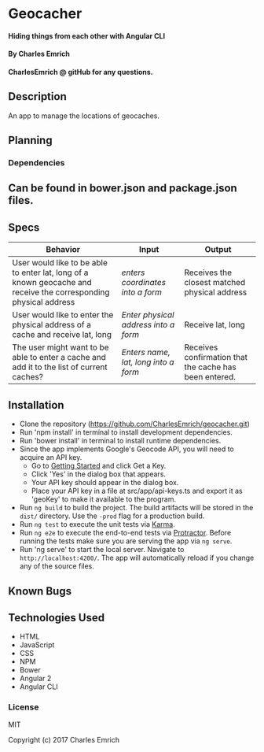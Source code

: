 # Geocacher
#### Hiding things from each other with Angular CLI

#### By Charles Emrich
#### CharlesEmrich @ gitHub for any questions.

## Description
An app to manage the locations of geocaches.

## Planning

### Dependencies
## Can be found in bower.json and package.json files.

## Specs
| Behavior | Input | Output |
| - | - | - |
| User would like to be able to enter lat, long of a known geocache and receive the corresponding physical address | *enters coordinates into a form* | Receives the closest matched physical address |
| User would like to enter the physical address of a cache and receive lat, long | *Enter physical address into a form* | Receive lat, long |
| The user might want to be able to enter a cache and add it to the list of current caches? | *Enters name, lat, long into a form* | Receives confirmation that the cache has been entered. |


## Installation

* Clone the repository (https://github.com/CharlesEmrich/geocacher.git)
* Run 'npm install' in terminal to install development dependencies.
* Run 'bower install' in terminal to install runtime dependencies.
* Since the app implements Google's Geocode API, you will need to acquire an API key.
  * Go to [Getting Started](https://developers.google.com/maps/documentation/geocoding/start) and click Get a Key.
  * Click 'Yes' in the dialog box that appears.
  * Your API key should appear in the dialog box.
  * Place your API key in a file at src/app/api-keys.ts and export it as 'geoKey' to make it available to the program.
* Run `ng build` to build the project. The build artifacts will be stored in the `dist/` directory. Use the `-prod` flag for a production build.
* Run `ng test` to execute the unit tests via [Karma](https://karma-runner.github.io).
* Run `ng e2e` to execute the end-to-end tests via [Protractor](http://www.protractortest.org/). Before running the tests make sure you are serving the app via `ng serve`.
* Run 'ng serve' to start the local server. Navigate to `http://localhost:4200/`. The app will automatically reload if you change any of the source files.

## Known Bugs

## Technologies Used

* HTML
* JavaScript
* CSS
* NPM
* Bower
* Angular 2
* Angular CLI

### License

MIT

Copyright (c) 2017 Charles Emrich
